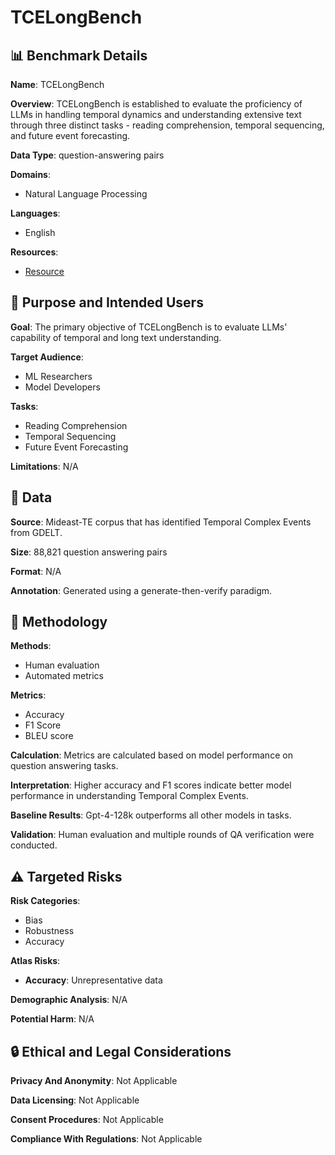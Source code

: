 # TCELongBench

## 📊 Benchmark Details

**Name**: TCELongBench

**Overview**: TCELongBench is established to evaluate the proficiency of LLMs in handling temporal dynamics and understanding extensive text through three distinct tasks - reading comprehension, temporal sequencing, and future event forecasting.

**Data Type**: question-answering pairs

**Domains**:
- Natural Language Processing

**Languages**:
- English

**Resources**:
- [Resource](https://arxiv.org/abs/2406.02472)

## 🎯 Purpose and Intended Users

**Goal**: The primary objective of TCELongBench is to evaluate LLMs' capability of temporal and long text understanding.

**Target Audience**:
- ML Researchers
- Model Developers

**Tasks**:
- Reading Comprehension
- Temporal Sequencing
- Future Event Forecasting

**Limitations**: N/A

## 💾 Data

**Source**: Mideast-TE corpus that has identified Temporal Complex Events from GDELT.

**Size**: 88,821 question answering pairs

**Format**: N/A

**Annotation**: Generated using a generate-then-verify paradigm.

## 🔬 Methodology

**Methods**:
- Human evaluation
- Automated metrics

**Metrics**:
- Accuracy
- F1 Score
- BLEU score

**Calculation**: Metrics are calculated based on model performance on question answering tasks.

**Interpretation**: Higher accuracy and F1 scores indicate better model performance in understanding Temporal Complex Events.

**Baseline Results**: Gpt-4-128k outperforms all other models in tasks.

**Validation**: Human evaluation and multiple rounds of QA verification were conducted.

## ⚠️ Targeted Risks

**Risk Categories**:
- Bias
- Robustness
- Accuracy

**Atlas Risks**:
- **Accuracy**: Unrepresentative data

**Demographic Analysis**: N/A

**Potential Harm**: N/A

## 🔒 Ethical and Legal Considerations

**Privacy And Anonymity**: Not Applicable

**Data Licensing**: Not Applicable

**Consent Procedures**: Not Applicable

**Compliance With Regulations**: Not Applicable
